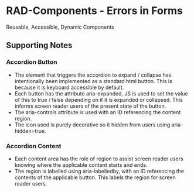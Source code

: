 # RAD-Components - Errors in Forms
Reusable, Accessible, Dynamic Components

<h2>Supporting Notes</h2>
<h3>Accordion Button</h3>
<ul>
    <li>The element that triggers the accordion to expand / collapse has intentionally been implemented as a standard html button. This is because it is keyboard accessible by default.</li>
    <li>Each button has the attribute aria-expanded, JS is used to set the value of this to true / false depending on if it is expanded or collapsed. This informs screen reader users of the present state of the button.</li>
    <li>The aria-controls attribute is used with an ID referencing the content region.</li>
    <li>The icon used is purely decorative so it hidden from users using aria-hidden=true.</li>
</ul>
<h3>Accordion Content</h3>
<ul>
    <li>Each content area has the role of region to assist screen reader users knowing where the applicable content starts and ends.</li>
    <li>The region is labelled using aria-labelledby, with an ID referencing the contents of the applicable button. This labels the region for screen reader users.</li>
</ul>

